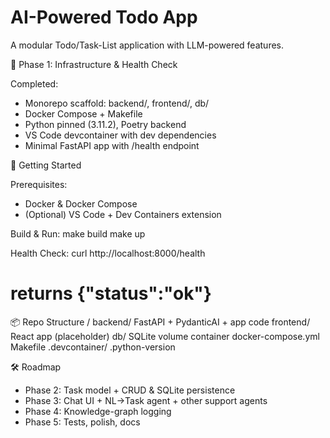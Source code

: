 # AI-Powered Todo App

A modular Todo/Task-List application with LLM-powered features.

🚀 Phase 1: Infrastructure & Health Check

Completed:
- Monorepo scaffold: backend/, frontend/, db/
- Docker Compose + Makefile
- Python pinned (3.11.2), Poetry backend
- VS Code devcontainer with dev dependencies
- Minimal FastAPI app with /health endpoint

🔨 Getting Started

Prerequisites:
- Docker & Docker Compose
- (Optional) VS Code + Dev Containers extension

Build & Run:
make build
make up

Health Check:
curl http://localhost:8000/health
# returns {"status":"ok"}

📦 Repo Structure
/
    backend/      FastAPI + PydanticAI + app code
    frontend/     React app (placeholder)
    db/           SQLite volume container
    docker-compose.yml
    Makefile
    .devcontainer/
    .python-version

🛠 Roadmap
- Phase 2: Task model + CRUD & SQLite persistence
- Phase 3: Chat UI + NL→Task agent + other support agents
- Phase 4: Knowledge-graph logging
- Phase 5: Tests, polish, docs